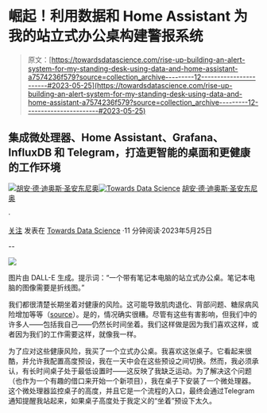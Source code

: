 # 崛起！利用数据和 Home Assistant 为我的站立式办公桌构建警报系统

> 原文：[https://towardsdatascience.com/rise-up-building-an-alert-system-for-my-standing-desk-using-data-and-home-assistant-a7574236f579?source=collection_archive---------12-----------------------#2023-05-25](https://towardsdatascience.com/rise-up-building-an-alert-system-for-my-standing-desk-using-data-and-home-assistant-a7574236f579?source=collection_archive---------12-----------------------#2023-05-25)

## 集成微处理器、Home Assistant、Grafana、InfluxDB 和 Telegram，打造更智能的桌面和更健康的工作环境

[](https://medium.com/@juandes?source=post_page-----a7574236f579--------------------------------)[![胡安·德·迪奥斯·圣安东尼奥](../Images/1bc957898384f469e6975ac7ce49b79b.png)](https://medium.com/@juandes?source=post_page-----a7574236f579--------------------------------)[](https://towardsdatascience.com/?source=post_page-----a7574236f579--------------------------------)[![Towards Data Science](../Images/a6ff2676ffcc0c7aad8aaf1d79379785.png)](https://towardsdatascience.com/?source=post_page-----a7574236f579--------------------------------) [胡安·德·迪奥斯·圣安东尼奥](https://medium.com/@juandes?source=post_page-----a7574236f579--------------------------------)

·

[关注](https://medium.com/m/signin?actionUrl=https%3A%2F%2Fmedium.com%2F_%2Fsubscribe%2Fuser%2F9b9998a144da&operation=register&redirect=https%3A%2F%2Ftowardsdatascience.com%2Frise-up-building-an-alert-system-for-my-standing-desk-using-data-and-home-assistant-a7574236f579&user=Juan+De+Dios+Santos&userId=9b9998a144da&source=post_page-9b9998a144da----a7574236f579---------------------post_header-----------) 发表在 [Towards Data Science](https://towardsdatascience.com/?source=post_page-----a7574236f579--------------------------------) ·11 分钟阅读·2023年5月25日[](https://medium.com/m/signin?actionUrl=https%3A%2F%2Fmedium.com%2F_%2Fvote%2Ftowards-data-science%2Fa7574236f579&operation=register&redirect=https%3A%2F%2Ftowardsdatascience.com%2Frise-up-building-an-alert-system-for-my-standing-desk-using-data-and-home-assistant-a7574236f579&user=Juan+De+Dios+Santos&userId=9b9998a144da&source=-----a7574236f579---------------------clap_footer-----------)

--

[](https://medium.com/m/signin?actionUrl=https%3A%2F%2Fmedium.com%2F_%2Fbookmark%2Fp%2Fa7574236f579&operation=register&redirect=https%3A%2F%2Ftowardsdatascience.com%2Frise-up-building-an-alert-system-for-my-standing-desk-using-data-and-home-assistant-a7574236f579&source=-----a7574236f579---------------------bookmark_footer-----------)![](../Images/0fc8679dadbc1e23eb5c4424087070cb.png)

图片由 DALL-E 生成。提示词：“一个带有笔记本电脑的站立式办公桌。笔记本电脑的图像需要是折线图。”

我们都很清楚长期坐着对健康的风险。这可能导致肌肉退化、背部问题、糖尿病风险增加等等（[source](https://www.betterhealth.vic.gov.au/health/healthyliving/the-dangers-of-sitting)）。是的，情况确实很糟。尽管有这些有害影响，但我们中的许多人——包括我自己——仍然长时间坐着。我们这样做是因为我们喜欢这样，或者因为我们的工作需要这样，就像我一样。

为了应对这些健康风险，我买了一个立式办公桌。我喜欢这张桌子。它看起来很酷，并允许我配置高度预设，我在一天中会在这些预设之间切换。然而，我必须承认，有长时间桌子处于最低设置时——这反映了我缺乏运动。为了解决这个问题（也作为一个有趣的借口来开始一个新项目），我在桌子下安装了一个微处理器。这个微处理器监控桌子的高度，并且它是一个流程的入口，最终会通过Telegram通知提醒我站起来，如果桌子高度处于我定义的“坐着”预设下太久。

